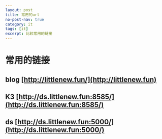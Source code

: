 ```yaml
---
layout: post
title: 常用的url
no-post-nav: true
category: it
tags: [it]
excerpt: 比较常用的链接
---
```

# 常用的链接

## blog [http://littlenew.fun/](http://littlenew.fun)
## K3 [http://ds.littlenew.fun:8585/](http://ds.littlenew.fun:8585/)
## ds [http://ds.littlenew.fun:5000/](http://ds.littlenew.fun:5000/)


